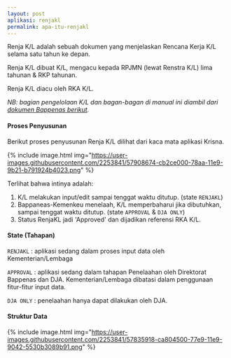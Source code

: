 ```yaml
---
layout: post
aplikasi: renjakl
permalink: apa-itu-renjakl
---
```


Renja K/L adalah sebuah dokumen yang menjelaskan Rencana Kerja K/L selama satu tahun ke depan.

Renja K/L dibuat K/L, mengacu kepada RPJMN (lewat Renstra K/L) lima tahunan & RKP tahunan.

Renja K/L diacu oleh RKA K/L.

*NB: bagian pengelolaan K/L dan bagan-bagan di manual ini diambil dari [dokumen Bappenas berikut](/assets/dokumen/renjakl/manual-renja-2019-bappenas.pdf).*

#### Proses Penyusunan

Berikut proses penyusunan Renja K/L dilihat dari kaca mata aplikasi Krisna.

{% include image.html
    img="https://user-images.githubusercontent.com/2253841/57908674-cb2ce000-78aa-11e9-9b21-b791924b4023.png"
%}

Terlihat bahwa intinya adalah:

1. K/L melakukan input/edit sampai tenggat waktu ditutup. (state `RENJAKL`)
2. Bappaneas-Kemenkeu menelaah, K/L memperbaharui jika dibutuhkan, sampai tenggat waktu ditutup. (state `APPROVAL` & `DJA ONLY`) 
3. Status RenjaKL jadi 'Approved' dan dijadikan referensi RKA K/L.

#### State (Tahapan)

`RENJAKL` : aplikasi sedang dalam proses input data oleh Kementerian/Lembaga 

`APPROVAL` : aplikasi sedang dalam tahapan Penelaahan oleh Direktorat Bappenas dan DJA. Kementerian/Lembaga dibatasi dalam penggunaan fitur-fitur input data.

`DJA ONLY` : penelaahan hanya dapat dilakukan oleh DJA.

#### Struktur Data

{% include image.html
    img="https://user-images.githubusercontent.com/2253841/57835918-ca804500-77e9-11e9-9042-5530b3089b91.png"
%}

